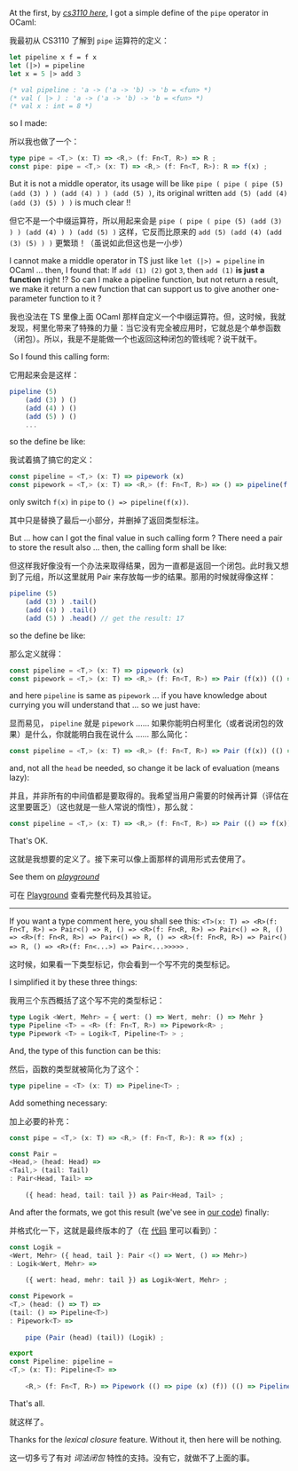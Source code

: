 At the first, by [*cs3110 here*](https://cs3110.github.io/textbook/chapters/hop/higher_order.html?highlight=pipe), I got a simple define of the `pipe` operator in OCaml: 

我最初从 CS3110 了解到 `pipe` 运算符的定义：

~~~ ocaml
let pipeline x f = f x
let (|>) = pipeline
let x = 5 |> add 3

(* val pipeline : 'a -> ('a -> 'b) -> 'b = <fun> *)
(* val ( |> ) : 'a -> ('a -> 'b) -> 'b = <fun> *)
(* val x : int = 8 *)
~~~

so I made: 

所以我也做了一个：

~~~ typescript
type pipe = <T,> (x: T) => <R,> (f: Fn<T, R>) => R ;
const pipe: pipe = <T,> (x: T) => <R,> (f: Fn<T, R>): R => f(x) ;
~~~

But it is not a middle operator, its usage will be like `pipe ( pipe ( pipe (5) (add (3) ) ) (add (4) ) ) (add (5) )`, its original written `add (5) (add (4) (add (3) (5) ) )` is much clear !!

但它不是一个中缀运算符，所以用起来会是 `pipe ( pipe ( pipe (5) (add (3) ) ) (add (4) ) ) (add (5) )` 这样，它反而比原来的 `add (5) (add (4) (add (3) (5) ) )` 更繁琐！（虽说如此但这也是一小步）

I cannot make a middle operator in TS just like `let (|>) = pipeline` in OCaml ... then, I found that: If `add (1) (2)` got `3`, then `add (1)` **is just a function** right !? So can I make a pipeline function, but not return a result, we make it return a new function that can support us to give another one-parameter function to it ?

我也没法在 TS 里像上面 OCaml 那样自定义一个中缀运算符。但，这时候，我就发现，柯里化带来了特殊的力量：当它没有完全被应用时，它就总是个单参函数（闭包）。所以，我是不是能做一个也返回这种闭包的管线呢？说干就干。

So I found this calling form: 

它用起来会是这样：

~~~ typescript
pipeline (5)
    (add (3) ) ()
    (add (4) ) ()
    (add (5) ) ()
    ...
~~~

so the define be like: 

我试着搞了搞它的定义：

~~~ typescript
const pipeline = <T,> (x: T) => pipework (x)
const pipework = <T,> (x: T) => <R,> (f: Fn<T, R>) => () => pipeline(f(x))
~~~

only switch `f(x)` in `pipe` to `() => pipeline(f(x))`.

其中只是替换了最后一小部分，并删掉了返回类型标注。

But ... how can I got the final value in such calling form ? There need a pair to store the result also ... then, the calling form shall be like: 

但这样我好像没有一个办法来取得结果，因为一直都是返回一个闭包。此时我又想到了元组，所以这里就用 Pair 来存放每一步的结果。那用的时候就得像这样：

~~~ typescript
pipeline (5)
    (add (3) ) .tail()
    (add (4) ) .tail()
    (add (5) ) .head() // get the result: 17
~~~

so the define be like: 

那么定义就得：

~~~ typescript
const pipeline = <T,> (x: T) => pipework (x)
const pipework = <T,> (x: T) => <R,> (f: Fn<T, R>) => Pair (f(x)) (() => pipeline(f(x)))
~~~

and here `pipeline` is same as `pipework` ... if you have knowledge about currying you will understand that ... so we just have: 

显而易见， `pipeline` 就是 `pipework` …… 如果你能明白柯里化（或者说闭包的效果）是什么，你就能明白我在说什么 …… 那么简化：

~~~ typescript
const pipeline = <T,> (x: T) => <R,> (f: Fn<T, R>) => Pair (f(x)) (() => pipeline(f(x)))
~~~

and, not all the `head` be needed, so change it be lack of evaluation (means lazy): 

并且，并非所有的中间值都是要取得的。我希望当用户需要的时候再计算（评估在这里要匮乏）（这也就是一些人常说的惰性），那么就：

~~~ typescript
const pipeline = <T,> (x: T) => <R,> (f: Fn<T, R>) => Pair (() => f(x)) (() => pipeline(f(x)))
~~~

That's OK.

这就是我想要的定义了。接下来可以像上面那样的调用形式去使用了。

See them on [*playground*](https://www.typescriptlang.org/play?#code/PTAEBMFMAdIO3AZwLACg0BcCetQDE5QAeAFQBpQAlAPlAF5QAKADwC5QSBKe2y0Abkw5IoAAoBDAJYAnYgAlI48BRJSANrQYBvUAAtF4dgqUUM69qslrQAXwFo0AYwD2cRBjFTZDNEWPLaRn0lIwNuOlpfSzUyQLMrC3VONHYJGT8DFXVNSNRQfNA0AqYdYMM9TNB4tXZq225xRE90-yyrWkF0LodUEFBoSVg1STgRKAAzEcgnV3d+wchh0fpickC2DnDaIkpYpnH2AlIKGi3m2UZGM-GWTm5Ls4GhqcYb5jvuTrQ+xwBXaWkWBGAHNQO4sGoRONnNJ2C43B4lOAVoxxOw4L8ALYAI0g0go2PRWNx0jO4lAAGpQNj7Kh4XMkSi0aAMTi8WdGISWcT2TxQOSqTSvt1emBEM4Zm5nJCAHRqZzAtCMIoFJ6LKZMACsyTyxQKqPAyMYAGZuNwZdUriq9UxGYwACxm0AW9RW3U2g1G7Wgc1lN2cfigH6zaWQOUK0DOX4YdgARgA7D0+jC0GqliJGNrrbbDUxTT7nZadcVPUxHQWXVY3SW7QA2J2VtTV-X00Ph4G+gxXQPBqWy+WgqMx0CxgAcaCAA)

可在 [Playground](https://tsplay.dev/WKKLyW) 查看完整代码及其验证。

--------

If you want a type comment here, you shall see this: `<T>(x: T) => <R>(f: Fn<T, R>) => Pair<() => R, () => <R>(f: Fn<R, R>) => Pair<() => R, () => <R>(f: Fn<R, R>) => Pair<() => R, () => <R>(f: Fn<R, R>) => Pair<() => R, () => <R>(f: Fn<...>) => Pair<...>>>>>` .

这时候，如果看一下类型标记，你会看到一个写不完的类型标记。

I simplified it by these three things: 

我用三个东西概括了这个写不完的类型标记：

~~~ typescript
type Logik <Wert, Mehr> = { wert: () => Wert, mehr: () => Mehr }
type Pipeline <T> = <R> (f: Fn<T, R>) => Pipework<R> ;
type Pipework <T> = Logik<T, Pipeline<T> > ;
~~~

And, the type of this function can be this: 

然后，函数的类型就被简化为了这个：

~~~ typescript
type pipeline = <T> (x: T) => Pipeline<T> ;
~~~

Add something necessary: 

加上必要的补充：

~~~ typescript
const pipe = <T,> (x: T) => <R,> (f: Fn<T, R>): R => f(x) ;

const Pair = 
<Head,> (head: Head) => 
<Tail,> (tail: Tail)
: Pair<Head, Tail> => 
    
    ({ head: head, tail: tail }) as Pair<Head, Tail> ;
~~~

And after the formats, we got this result (we've see in [our code](./pure.ts)) finally: 

并格式化一下，这就是最终版本的了（在 [代码](./pure.ts) 里可以看到）：

~~~ typescript
const Logik = 
<Wert, Mehr> ({ head, tail }: Pair <() => Wert, () => Mehr>)
: Logik<Wert, Mehr> => 
    
    ({ wert: head, mehr: tail }) as Logik<Wert, Mehr> ;

const Pipework = 
<T,> (head: () => T) => 
(tail: () => Pipeline<T>)
: Pipework<T> => 
    
    pipe (Pair (head) (tail)) (Logik) ;

export 
const Pipeline: pipeline = 
<T,> (x: T): Pipeline<T> => 
    
    <R,> (f: Fn<T, R>) => Pipework (() => pipe (x) (f)) (() => Pipeline (pipe (x) (f)) ) ;
~~~

That's all.

就这样了。

Thanks for the *lexical closure* feature. Without it, then here will be nothing.

这一切多亏了有对 *词法闭包* 特性的支持。没有它，就做不了上面的事。

